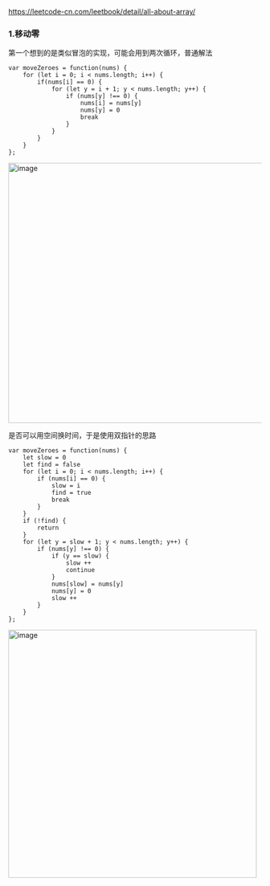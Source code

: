 https://leetcode-cn.com/leetbook/detail/all-about-array/

### 1.移动零

第一个想到的是类似冒泡的实现，可能会用到两次循环，普通解法
```
var moveZeroes = function(nums) {
    for (let i = 0; i < nums.length; i++) {
        if(nums[i] == 0) {
            for (let y = i + 1; y < nums.length; y++) {
                if (nums[y] !== 0) {
                    nums[i] = nums[y]
                    nums[y] = 0
                    break
                }
            }
        }
    }
};
```
<img width="518" alt="image" src="https://user-images.githubusercontent.com/53267289/158286472-5fe416cc-64f2-4690-9ae2-a68cac4c8cb7.png">

是否可以用空间换时间，于是使用双指针的思路

```
var moveZeroes = function(nums) {
    let slow = 0
    let find = false
    for (let i = 0; i < nums.length; i++) {
        if (nums[i] == 0) {
            slow = i
            find = true
            break
        }
    }
    if (!find) {
        return
    }
    for (let y = slow + 1; y < nums.length; y++) {
        if (nums[y] !== 0) {
            if (y == slow) {
                slow ++
                continue
            }
            nums[slow] = nums[y]
            nums[y] = 0
            slow ++
        }
    }
};
```
<img width="494" alt="image" src="https://user-images.githubusercontent.com/53267289/158288250-5f59a90a-5b1e-4047-9ba2-da6c93572dcc.png">


